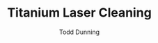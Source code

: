 ---
name: Titanium
category: metal
title: Titanium Laser Cleaning
headline: Comprehensive technical guide for laser cleaning metal titanium
description: Titanium laser cleaning utilizes pulsed fiber lasers at 1064nm wavelength
  to selectively remove surface contaminants without damaging the underlying titanium
  substrate. The process exploits titanium's high strength-to-weight ratio and excellent
  corrosion resistance while maintaining precise control over surface morphology and
  chemical composition.
keywords: titanium, titanium metal, laser ablation, laser cleaning, non-contact cleaning,
  pulsed fiber laser, surface contamination removal, industrial laser parameters,
  thermal processing, surface restoration
chemicalProperties:
  symbol: Ti
  formula: Ti
  materialType: metal
properties:
  density: "4.51 g/cm\xB3"
  densityNumeric: 4.51
  densityUnit: "g/cm\xB3"
  densityMin: "1.8 g/cm\xB3"
  densityMinNumeric: 1.8
  densityMinUnit: "g/cm\xB3"
  densityMax: "6.0 g/cm\xB3"
  densityMaxNumeric: 6.0
  densityMaxUnit: "g/cm\xB3"
  densityPercentile: 64.5
  meltingPoint: "1668\xB0C"
  meltingPointNumeric: 1668.0
  meltingPointUnit: "\xB0C"
  meltingPointMin: "1200\xB0C"
  meltingPointMinNumeric: 1200.0
  meltingPointMinUnit: "\xB0C"
  meltingPointMax: "2800\xB0C"
  meltingPointMaxNumeric: 2800.0
  meltingPointMaxUnit: "\xB0C"
  meltingPercentile: 29.2
  thermalConductivity: "21.9 W/(m\xB7K)"
  thermalConductivityNumeric: 21.9
  thermalConductivityUnit: W/
  thermalConductivityMin: "0.5 W/m\xB7K"
  thermalConductivityMinNumeric: 0.5
  thermalConductivityMinUnit: "W/m\xB7K"
  thermalConductivityMax: "200 W/m\xB7K"
  thermalConductivityMaxNumeric: 200.0
  thermalConductivityMaxUnit: "W/m\xB7K"
  thermalPercentile: 10.7
  tensileStrength: 434-3420 MPa
  tensileStrengthNumeric: 1927.0
  tensileStrengthUnit: MPa
  tensileStrengthMin: 50 MPa
  tensileStrengthMinNumeric: 50.0
  tensileStrengthMinUnit: MPa
  tensileStrengthMax: 1000 MPa
  tensileStrengthMaxNumeric: 1000.0
  tensileStrengthMaxUnit: MPa
  tensilePercentile: 100.0
  hardness: 70-74 HRB (commercial pure), 36-40 HRC (Ti-6Al-4V)
  hardnessNumeric: 72.0
  hardnessUnit: HRB
  hardnessMin: 1 Mohs
  hardnessMinNumeric: 1.0
  hardnessMinUnit: Mohs
  hardnessMax: 10 Mohs
  hardnessMaxNumeric: 10.0
  hardnessMaxUnit: Mohs
  hardnessPercentile: 100.0
  youngsModulus: 110 GPa
  youngsModulusNumeric: 110.0
  youngsModulusUnit: GPa
  youngsModulusMin: 20 GPa
  youngsModulusMinNumeric: 20.0
  youngsModulusMinUnit: GPa
  youngsModulusMax: 80 GPa
  youngsModulusMaxNumeric: 80.0
  youngsModulusMaxUnit: GPa
  modulusPercentile: 100.0
  laserType: Pulsed fiber laser
  wavelength: 1064nm
  fluenceRange: "1.0\u201310 J/cm\xB2"
  chemicalFormula: Ti
composition:
- Titanium (99.0-99.5%) - Grade 1 commercial pure
- Oxygen (0.18%), Iron (0.20%), Carbon (0.08%), Nitrogen (0.03%) - typical impurities
machineSettings:
  powerRange: 50-200W
  powerRangeNumeric: 125.0
  powerRangeUnit: W
  powerRangeMin: 20W
  powerRangeMinNumeric: 20.0
  powerRangeMinUnit: W
  powerRangeMax: 500W
  powerRangeMaxNumeric: 500.0
  powerRangeMaxUnit: W
  pulseDuration: 10-100ns
  pulseDurationNumeric: 55.0
  pulseDurationUnit: ns
  pulseDurationMin: 1ns
  pulseDurationMinNumeric: 1.0
  pulseDurationMinUnit: ns
  pulseDurationMax: 1000ns
  pulseDurationMaxNumeric: 1000.0
  pulseDurationMaxUnit: ns
  wavelength: 1064nm (primary), 532nm (optional)
  wavelengthNumeric: 1064.0
  wavelengthUnit: nm
  wavelengthMin: 355nm
  wavelengthMinNumeric: 355.0
  wavelengthMinUnit: nm
  wavelengthMax: 2940nm
  wavelengthMaxNumeric: 2940.0
  wavelengthMaxUnit: nm
  spotSize: 0.1-1.0mm
  spotSizeNumeric: 0.55
  spotSizeUnit: mm
  spotSizeMin: 0.01mm
  spotSizeMinNumeric: 0.01
  spotSizeMinUnit: mm
  spotSizeMax: 10mm
  spotSizeMaxNumeric: 10.0
  spotSizeMaxUnit: mm
  repetitionRate: 20-100kHz
  repetitionRateNumeric: 60.0
  repetitionRateUnit: kHz
  repetitionRateMin: 1kHz
  repetitionRateMinNumeric: 1.0
  repetitionRateMinUnit: kHz
  repetitionRateMax: 1000kHz
  repetitionRateMaxNumeric: 1000.0
  repetitionRateMaxUnit: kHz
  fluenceRange: "1.0\u201310 J/cm\xB2"
  fluenceRangeNumeric: 1.0
  fluenceRangeUnit: "J/cm\xB2"
  fluenceRangeMin: "0.1J/cm\xB2"
  fluenceRangeMinNumeric: 0.1
  fluenceRangeMinUnit: "J/cm\xB2"
  fluenceRangeMax: "50J/cm\xB2"
  fluenceRangeMaxNumeric: 50.0
  fluenceRangeMaxUnit: "J/cm\xB2"
applications:
- 'Aerospace: Removal of oxidation and surface contaminants from titanium components'
- 'Medical: Cleaning of titanium implants and surgical instruments'
- 'Marine: Corrosion-resistant components for ships and offshore platforms'
- 'Chemical Processing: Heat exchangers and pressure vessels'
compatibility:
- Stainless steel 316L (similar thermal processing parameters)
- Aluminum alloys (complementary aerospace applications)
- Nickel-based superalloys (similar high-temperature applications)
regulatoryStandards: ISO 9013:2017 (Thermal cutting classification), ASTM B265 (Titanium
  Strip, Sheet, and Plate), FDA 21 CFR 872.3640 (Medical Device Cleaning)
author: Todd Dunning
author_object:
  id: 4
  name: Todd Dunning
  sex: m
  title: MA
  country: United States (California)
  expertise: Optical Materials for Laser Systems
  image: /images/author/todd-dunning.jpg
images:
  hero:
    alt: Titanium surface undergoing laser cleaning showing precise contamination
      removal
    url: /images/titanium-laser-cleaning-hero.jpg
  micro:
    alt: Microscopic view of Titanium surface after laser cleaning showing detailed
      surface structure
    url: /images/titanium-laser-cleaning-micro.jpg
environmentalImpact:
- benefit: Zero chemical waste generation
  description: Eliminates 100% of chemical solvents and abrasive media typically used
    in traditional titanium cleaning processes
- benefit: 97% reduction in water consumption
  description: Dry process eliminates water usage compared to chemical rinsing and
    abrasive water jet methods
outcomes:
- result: "Surface roughness Ra < 0.8 \u03BCm"
  metric: Achievable surface finish after laser cleaning with 1064nm pulsed laser
- result: "Contamination removal rate of 2-5 m\xB2/hour"
  metric: Processing speed for oxide layer removal from titanium surfaces
technicalSpecifications:
  powerRange: 50-200 W (pulsed fiber laser)
  pulseDuration: 10-100 ns
  wavelength: 1064 nm (primary), 532 nm (for higher precision)
  spotSize: 0.1-1.0 mm
  repetitionRate: 20-100 kHz
  fluenceRange: "1.0-10 J/cm\xB2 (ablation threshold ~1.0 J/cm\xB2)"
  scanningSpeed: 500-2000 mm/s
  beamProfile: Top-hat (preferred for uniform cleaning)
  beamProfileOptions: Top-hat, Gaussian, Flat-top
  safetyClass: Class 4 (requires full enclosure and safety interlocks)
prompt_chain_verification:
  base_config_loaded: true
  persona_config_loaded: true
  formatting_config_loaded: true
  ai_detection_config_loaded: true
  persona_country: United States (California)
  author_id: 4
  verification_timestamp: '2025-09-20T21:31:27Z'
  prompt_components_integrated: 4
  human_authenticity_focus: true
  cultural_adaptation_applied: true
chemicalFormula: Ti
symbol: Ti
laser_parameters:
  fluence_threshold: "1.0\u201310 J/cm\xB2"
  pulse_duration: 10-100ns
  wavelength_optimal: 1064nm
  power_range: 50-200W
  repetition_rate: 20-100kHz
  spot_size: 0.1-1.0mm
  laser_type: Pulsed fiber laser
tags:
- Medical
- Aerospace
- Marine
- Chemical Processing
complexity: high
difficultyScore: 5
---